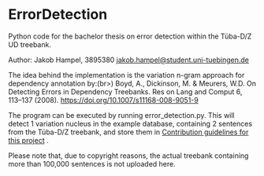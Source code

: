 # ErrorDetection
Python code for the bachelor thesis on error detection within the Tüba-D/Z UD treebank.

Author:
Jakob Hampel, 
3895380
jakob.hampel@student.uni-tuebingen.de

The idea behind the implementation is the variation n-gram approach for dependency annotation by:(br>) 
Boyd, A., Dickinson, M. & Meurers, W.D. On Detecting Errors in Dependency Treebanks. Res on Lang and Comput 6, 113–137 (2008). https://doi.org/10.1007/s11168-008-9051-9


The program can be executed by running error_detection.py. This will detect 1 variation nucleus in the example database, containing 2 sentences from the Tüba-D/Z treebank, and store them in [Contribution guidelines for this project](data/variationNuclei.json) .

Please note that, due to copyright reasons, the actual treebank containing more than 100,000 sentences is not uploaded here.

